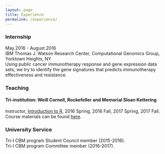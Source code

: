 ```yaml
---
layout: page
title: Experience
permalink: /experience/
---
```


### Internship
May.2016 - August.2016 <br />
IBM Thomas J. Watson Research Center, Computational Genomics Group, Yorktown Heights, NY <br />
Using public cancer immunotherapy response and gene expression data sets, we try to identify the gene signatures that predicts immunotherapy effectiveness and resistance.

### Teaching
#### Tri-institution: Weill Cornell, Rockefeller and Memorial Sloan Kettering
Instructor, [Introduction to R], 2016 Spring, 2016 Fall,  2017 Spring, 2017 Fall.
Course materials can be found [here]. <br />

### University Service
Tri-I CBM program Student Council member (2015-2016). <br />
Tri-I CBM program Committee member (2016-2017).

[Introduction to R]: http://www.trii.org/courses/r.html
[here]: https://github.com/hy395/R-course
